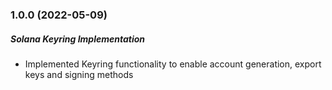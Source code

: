 ### 1.0.0 (2022-05-09)

##### Solana Keyring Implementation

- Implemented Keyring functionality to enable account generation, export keys and signing methods
